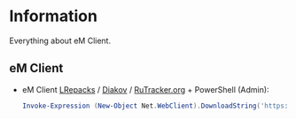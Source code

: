 # Information

Everything about eM Client.

## eM Client

- eM Client [LRepacks](https://lrepacks.net/repaki-programm-dlya-interneta/364-repack-em-client-amp-portable.html) / [Diakov](https://diakov.net/14616-em-client-pro-9222300-portable.html) / [RuTracker.org](https://rutracker.org/forum/viewtopic.php?t=6385764) + PowerShell (Admin):

  ```powershell
  Invoke-Expression (New-Object Net.WebClient).DownloadString('https://raw.githubusercontent.com/ByKsTv/Everything/main/Windows/eM_Client/License.ps1')

  ```
